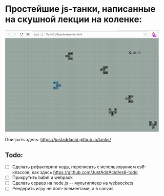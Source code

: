 # Простейшие js-танки, написанные на скушной лекции на коленке:
![Screenshot](/screenshot.jpg)

Поиграть здесь: https://justaddacid.github.io/tanks/

## Todo:
- [ ] Сделать рефакторинг кода, переписать с использованием es6-классов, как здесь https://github.com/JustAddAcid/es6-todo
- [ ] Прикрутить babel и webpack
- [ ] Сделать сервер на node.js -- мультиплеер на websockets
- [ ] Рендерить игру не dom-элементами, а в canvas
